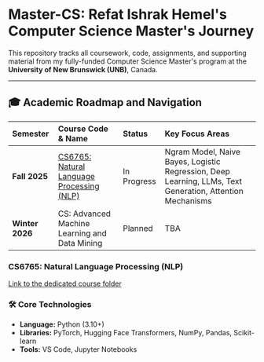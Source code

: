 # Master-CS: Refat Ishrak Hemel's Computer Science Master's Journey

This repository tracks all coursework, code, assignments, and supporting material from my fully-funded Computer Science Master's program at the **University of New Brunswick (UNB)**, Canada.

---

## 🎓 Academic Roadmap and Navigation

| Semester | Course Code & Name | Status | Key Focus Areas |
| :--- | :--- | :--- | :--- |
| **Fall 2025** | [CS6765: Natural Language Processing (NLP)](#cs6765-natural-language-processing-nlp) | In Progress | Ngram Model, Naive Bayes, Logistic Regression, Deep Learning, LLMs, Text Generation, Attention Mechanisms |
| **Winter 2026** | CS: Advanced Machine Learning and Data Mining| Planned | TBA |

### CS6765: Natural Language Processing (NLP)

[Link to the dedicated course folder](Fall25/NLP_CS6765)

### 🛠️ Core Technologies

* **Language:** Python (3.10+)
* **Libraries:** PyTorch, Hugging Face Transformers, NumPy, Pandas, Scikit-learn
* **Tools:** VS Code, Jupyter Notebooks
